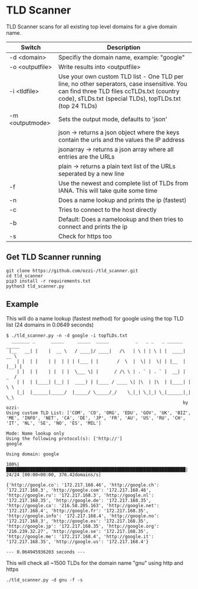
# TLD Scanner
TLD Scanner scans for all existing top level domains for a give domain name.

| Switch | Description |
| --- | --- |
| -d \<domain\>  | Specifiy the domain name, example: "google" |
| -o \<outputfile\> | Write results into \<outputfile\> |
| -i \<tldfile\> | Use your own custom TLD list - One TLD per line, no other seperators, case insensitive. You can find three TLD files ccTLDs.txt (country code), sTLDs.txt (special TLDs), topTLDs.txt (top 24 TLDs) |
| -m \<outputmode\> | Sets the output mode, defaults to 'json' |
| | json -> returns a json object where the keys contain the urls and the values the IP address |
| | jsonarray -> returns a json array where all entries are the URLs |
| | plain -> returns a plain text list of the URLs seperated by a new line |
| -f | Use the newest and complete list of TLDs from IANA. This will take quite some time |
| -n | Does a name lookup and prints the ip (fastest) |
| -c | Tries to connect to the host directly |
| -b | Default: Does a namelookup and then tries to connect and prints the ip |
| -s | Check for https too |


## Get TLD Scanner running
```
git clone https://github.com/ozzi-/tld_scanner.git
cd tld_scanner
pip3 install -r requirements.txt
python3 tld_scanner.py
```


## Example 

This will do a name lookup (fastest method) for google using the top TLD list (24 domains in 0.0649 seconds)
```
$ ./tld_scanner.py -n -d google -i topTLDs.txt 
  _______ _      _____     _____  _____          _   _ _   _ ______ _____  
 |__   __| |    |  __ \   / ____|/ ____|   /\   | \ | | \ | |  ____|  __ \ 
    | |  | |    | |  | | | (___ | |       /  \  |  \| |  \| | |__  | |__) |
    | |  | |    | |  | |  \___ \| |      / /\ \ | . ` | . ` |  __| |  _  / 
    | |  | |____| |__| |  ____) | |____ / ____ \| |\  | |\  | |____| | \ \ 
    |_|  |______|_____/  |_____/ \_____/_/    \_|_| \_|_| \_|______|_|  \_\
                                                                   by ozzi-
Using custom TLD List: ['COM', 'CO', 'ORG', 'EDU', 'GOV', 'UK', 'BIZ', 'ME', 'INFO', 'NET', 'CA', 'DE', 'JP', 'FR', 'AU', 'US', 'RU', 'CH', 'IT', 'NL', 'SE', 'NO', 'ES', 'MIL']

Mode: Name lookup only
Using the following protocol(s): ['http://']
google

Using domain: google

100%|████████████████████████████████████████████████████████████████████| 24/24 [00:00<00:00, 376.42domains/s]

{'http://google.co': '172.217.168.46', 'http://google.ch': '172.217.168.3', 'http://google.com': '172.217.168.46', 'http://google.ru': '172.217.168.3', 'http://google.nl': '172.217.168.35', 'http://google.de': '172.217.168.35', 'http://google.ca': '216.58.205.163', 'http://google.net': '172.217.168.4', 'http://google.fr': '172.217.168.35', 'http://google.info': '172.217.168.4', 'http://google.no': '172.217.168.3', 'http://google.es': '172.217.168.35', 'http://google.jp': '172.217.168.35', 'http://google.org': '216.239.32.27', 'http://google.se': '172.217.168.35', 'http://google.me': '172.217.168.4', 'http://google.it': '172.217.168.35', 'http://google.us': '172.217.168.4'}

--- 0.064945936203 seconds ---
```

This will check all ~1500 TLDs for the domain name "gnu" using http and https
```
./tld_scanner.py -d gnu -f -s
```
